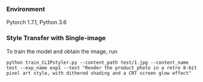 ### Environment
Pytorch 1.7.1, Python 3.6


### Style Transfer with Single-image
To train the model and obtain the image, run

```
python train_CLIPstyler.py --content_path test/1.jpg --content_name test --exp_name exp1 --text "Render the product photo in a retro 8-bit pixel art style, with dithered shading and a CRT screen glow effect"
```
